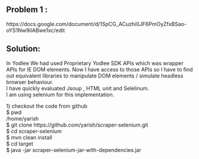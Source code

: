 <html>
<body>

<h2>Problem 1 :</h2>
https://docs.google.com/document/d/1SpCG_ACuzhi0JF6PmOyZfxBSao-oYS1Nw9iIABwe1xc/edit


<h2> Solution: </h2>

<p>
In Yodlee We had used Proprietary Yodlee SDK APIs which was wrapper APIs for IE DOM elements.
Now I have access to those APIs so I have to find out equivalent libraries to manipulate DOM elements / simulate headless browser behaviour.
</br>
I have quickly evaluated Jsoup , HTML unit and Selelinum.</br>
I am using selenium for this implementation.</br>

</p>


<p>
1) checkout the code from github</br>
$ pwd </br>
/home/yarish</br>
$ git clone https://github.com/yarish/scraper-selenium.git</br>
$ cd scraper-selenium </br>
$ mvn clean install</br>
$ cd target </br>
$ java -jar scraper-selenium-jar-with-dependencies.jar <URL></br>
</p>
</body>
</html>
